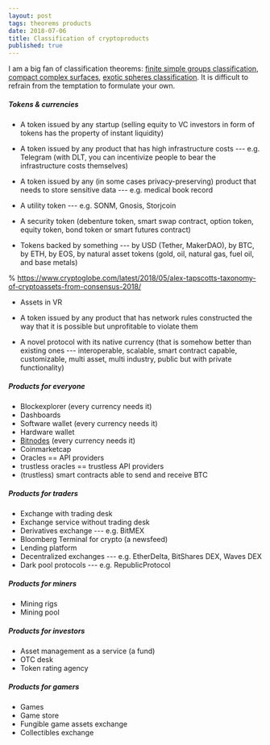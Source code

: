 ```yaml
---
layout: post
tags: theorems products
date: 2018-07-06
title: Classification of cryptoproducts 
published: true
---
```





I am a big fan of classification theorems: [finite simple groups classification](https://en.wikipedia.org/wiki/Classification_of_finite_simple_groups), [compact complex surfaces](https://en.wikipedia.org/wiki/Enriques%E2%80%93Kodaira_classification), [exotic spheres classification](https://en.wikipedia.org/wiki/Exotic_sphere#Classification). It is difficult to refrain from the temptation to formulate your own.






<!--more-->


##### Tokens & currencies



* A token issued by any startup (selling equity to VC investors in form of tokens has the property of instant liquidity)

* A token issued by any product that has high infrastructure costs --- e.g. Telegram (with DLT, you can incentivize people to bear the infrastructure costs themselves)

* A token issued by any (in some cases privacy-preserving) product that needs to store sensitive data --- e.g. medical book record

* A utility token --- e.g. SONM, Gnosis, Storjcoin

* A security token (debenture token, smart swap contract, option token, equity token, bond token or smart futures contract)

* Tokens backed by something --- by USD (Tether, MakerDAO), by BTC, by ETH, by EOS, by natural asset tokens (gold, oil, natural gas, fuel oil, and base metals)

% https://www.cryptoglobe.com/latest/2018/05/alex-tapscotts-taxonomy-of-cryptoassets-from-consensus-2018/


* Assets in VR

* A token issued by any product that has network rules constructed the way that it is possible but unprofitable to violate them 

* A novel protocol with its native currency (that is somehow better than existing ones --- interoperable, scalable, smart contract capable, customizable, multi asset, multi industry, public but with private functionality)




##### Products for everyone

* Blockexplorer (every currency needs it)
* Dashboards
* Software wallet (every currency needs it)
* Hardware wallet
* [Bitnodes](https://bitnodes.earn.com/) (every currency needs it)
* Coinmarketcap
* Oracles == API providers
* trustless oracles == trustless API providers
* (trustless) smart contracts able to send and receive BTC



##### Products for traders

* Exchange with trading desk
* Exchange service without trading desk
* Derivatives exchange --- e.g. BitMEX
* Bloomberg Terminal for crypto (a newsfeed)
* Lending platform
* Decentralized exchanges --- e.g. EtherDelta, BitShares DEX, Waves DEX
* Dark pool protocols --- e.g. RepublicProtocol


##### Products for miners

* Mining rigs
* Mining pool


##### Products for investors

* Asset management as a service (a fund)
* OTC desk
* Token rating agency


##### Products for gamers


* Games 
* Game store
* Fungible game assets exchange
* Collectibles exchange 


